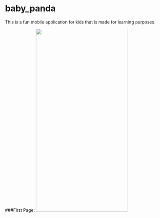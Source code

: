 # baby_panda
This is a fun mobile application for kids that is made for learning purposes.

###First Page:
<img src="https://user-images.githubusercontent.com/109704023/214412083-d173270d-24fb-441d-82c4-0ddfc9a7a57e.png" height="600" width="300">
